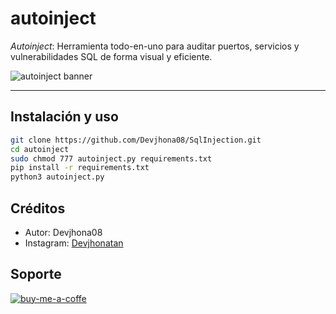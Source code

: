 # autoinject

*Autoinject*: Herramienta todo-en-uno para auditar puertos, servicios y vulnerabilidades SQL de forma visual y eficiente.

![autoinject banner](https://github.com/user-attachments/assets/bb27961b-6ade-4476-9c1a-66edbd637d72)

---

## Instalación y uso

```bash
git clone https://github.com/Devjhona08/SqlInjection.git
cd autoinject
sudo chmod 777 autoinject.py requirements.txt
pip install -r requirements.txt
python3 autoinject.py
```
## Créditos
- Autor:       Devjhona08
- Instagram:   <a href="https://www.instagram.com/devjhonatan08/">Devjhonatan</a>

## Soporte

<a href="https://www.buymeacoffee.com/devjhonatan08" rel="nofollow"><img width="250" align="left">
![buy-me-a-coffe](https://github.com/user-attachments/assets/8c8f9e81-334e-469e-b25e-29888cfc9fcc)
</a>
